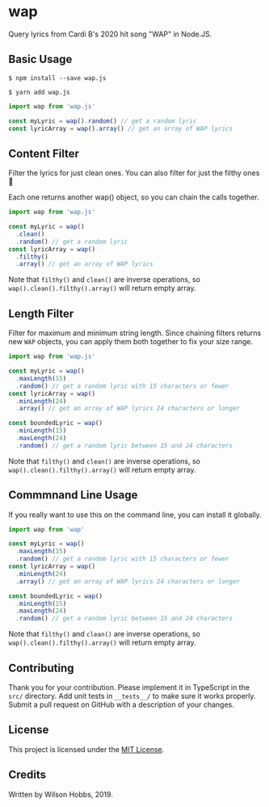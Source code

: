 # wap

Query lyrics from Cardi B's 2020 hit song "WAP" in Node.JS.

## Basic Usage

```shell script
$ npm install --save wap.js

$ yarn add wap.js
```

```typescript
import wap from 'wap.js'

const myLyric = wap().random() // get a random lyric
const lyricArray = wap().array() // get an array of WAP lyrics
```

## Content Filter

Filter the lyrics for just clean ones. You can also filter for just the filthy ones 👀

Each one returns another wap() object, so you can chain the calls together.

```typescript
import wap from 'wap.js'

const myLyric = wap()
  .clean()
  .random() // get a random lyric
const lyricArray = wap()
  .filthy()
  .array() // get an array of WAP lyrics
```

Note that `filthy()` and `clean()` are inverse operations, so `wap().clean().filthy().array()` will return empty array.

## Length Filter

Filter for maximum and minimum string length. Since chaining filters returns new `WAP` objects, you can apply them both together to fix your size range.

```typescript
import wap from 'wap.js'

const myLyric = wap()
  .maxLength(15)
  .random() // get a random lyric with 15 characters or fewer
const lyricArray = wap()
  .minLength(24)
  .array() // get an array of WAP lyrics 24 characters or longer

const boundedLyric = wap()
  .minLength(15)
  .maxLength(24)
  .random() // get a random lyric between 15 and 24 characters
```

Note that `filthy()` and `clean()` are inverse operations, so `wap().clean().filthy().array()` will return empty array.

## Commmnand Line Usage

If you really want to use this on the command line, you can install it globally.

```typescript
import wap from 'wap'

const myLyric = wap()
  .maxLength(15)
  .random() // get a random lyric with 15 characters or fewer
const lyricArray = wap()
  .minLength(24)
  .array() // get an array of WAP lyrics 24 characters or longer

const boundedLyric = wap()
  .minLength(15)
  .maxLength(24)
  .random() // get a random lyric between 15 and 24 characters
```

Note that `filthy()` and `clean()` are inverse operations, so `wap().clean().filthy().array()` will return empty array.

## Contributing

Thank you for your contribution. Please implement it in TypeScript in the `src/` directory. Add unit tests in `__tests__/` to make sure it works properly. Submit a pull request on GitHub with a description of your changes.

## License

This project is licensed under the [MIT License](./LICENSE).

## Credits

Written by Wilson Hobbs, 2019.
